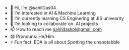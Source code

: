 - 👋 Hi, I’m @sahilDas04
- 👀 I’m interested in AI & Machine Learning
- 🌱 I’m currently learning CS Enginering at JIS univesrity 
- 💞️ I’m looking to collaborate on .AI projects
- 📫 How to reach me sahildaskol@gmail.com
- 😄 Pronouns: He/Him
- ⚡ Fun fact: EDA is all about Spotting the unspotabble

<!---
sahilDas04/sahilDas04 is a ✨ special ✨ repository because its `README.md` (this file) appears on your GitHub profile.
You can click the Preview link to take a look at your changes.
--->
